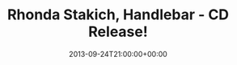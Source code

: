 ---
templateKey: event
guid: 0897ab1e-6eab-11ea-99c5-002590d1d1b0
date: 2013-09-24T21:00:00+00:00
eventTime: '9pm'
title: Rhonda Stakich, Handlebar - CD Release!
artist: Rhonda Stakich
city: Toronto
venue: Handlebar - CD Release!
group: Tim Shia
guests: Gord Mowat, Neil Hendry
---